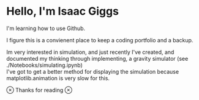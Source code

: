 # Hello, I'm Isaac Giggs

I'm learning how to use Github.

I figure this is a convienent place to keep a coding portfolio and a backup.

Im very interested in simulation, and just recently I've created, and documented my thinking through implementing, a gravity simulator (see ./Notebooks/simulating.ipynb)\
I've got to get a better method for displaying the simulation because matplotlib.animation is very slow for this.

⊗ Thanks for reading ⊗